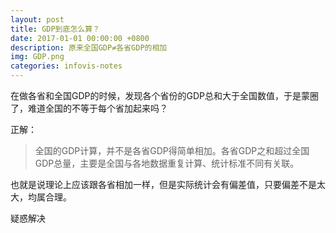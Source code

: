 ```yaml
---
layout: post
title: GDP到底怎么算？
date: 2017-01-01 00:00:00 +0800
description: 原来全国GDP≠各省GDP的相加
img: GDP.png
categories: infovis-notes
---
```


在做各省和全国GDP的时候，发现各个省份的GDP总和大于全国数值，于是蒙圈了，难道全国的不等于每个省加起来吗？

正解：
>全国的GDP计算，并不是各省GDP得简单相加。各省GDP之和超过全国GDP总量，主要是全国与各地数据重复计算、统计标准不同有关联。

也就是说理论上应该跟各省相加一样，但是实际统计会有偏差值，只要偏差不是太大，均属合理。

疑惑解决